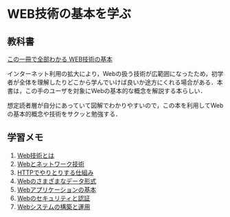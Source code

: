 # WEB技術の基本を学ぶ

## 教科書

[この一冊で全部わかる WEB技術の基本](https://www.sbcr.jp/products/4797388817.html)

インターネット利用の拡大により，Webの扱う技術が広範囲になったため，初学者が全体を理解したりどこから学んでいけば良いか途方にくれる場合がある．本書は，この手のユーザを対象にWebの基本的な概念を解説する本らしい．

想定読者層が自分にあっていて図解でわかりやすいので，この本を利用してWebの基本的概念や技術をサクッと勉強する．


## 学習メモ

1. [Web技術とは](https://github.com/ababa893/web_study/blob/master/ch1/memo.md)
2. [Webとネットワーク技術]()
3. [HTTPでやりとりする仕組み]()
4. [Webのさまざまなデータ形式]()
5. [Webアプリケーションの基本]()
6. [Webのセキュリティと認証]()
7. [Webシステムの構築と運用]()